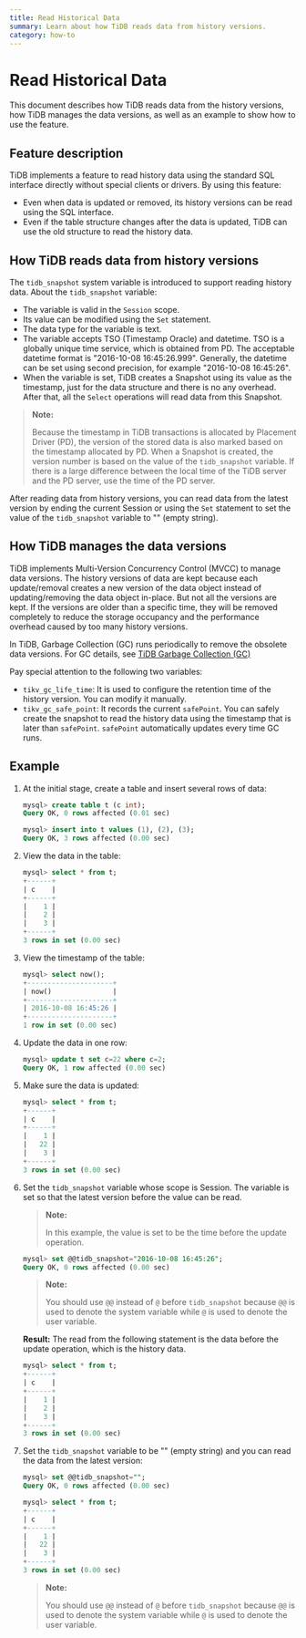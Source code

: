 ```yaml
---
title: Read Historical Data
summary: Learn about how TiDB reads data from history versions.
category: how-to
---
```


# Read Historical Data

This document describes how TiDB reads data from the history versions, how TiDB manages the data versions, as well as an example to show how to use the feature.

## Feature description

TiDB implements a feature to read history data using the standard SQL interface directly without special clients or drivers. By using this feature:

- Even when data is updated or removed, its history versions can be read using the SQL interface.
- Even if the table structure changes after the data is updated, TiDB can use the old structure to read the history data.

## How TiDB reads data from history versions

The `tidb_snapshot` system variable is introduced to support reading history data. About the `tidb_snapshot` variable:

- The variable is valid in the `Session` scope.
- Its value can be modified using the `Set` statement.
- The data type for the variable is text.
- The variable accepts TSO (Timestamp Oracle) and datetime. TSO is a globally unique time service, which is obtained from PD. The acceptable datetime format is "2016-10-08 16:45:26.999". Generally, the datetime can be set using second precision, for example "2016-10-08 16:45:26".
- When the variable is set, TiDB creates a Snapshot using its value as the timestamp, just for the data structure and there is no any overhead. After that, all the `Select` operations will read data from this Snapshot.

> **Note:**
>
> Because the timestamp in TiDB transactions is allocated by Placement Driver (PD), the version of the stored data is also marked based on the timestamp allocated by PD. When a Snapshot is created, the version number is based on the value of the `tidb_snapshot` variable. If there is a large difference between the local time of the TiDB server and the PD server, use the time of the PD server.

After reading data from history versions, you can read data from the latest version by ending the current Session or using the `Set` statement to set the value of the `tidb_snapshot` variable to "" (empty string).

## How TiDB manages the data versions

TiDB implements Multi-Version Concurrency Control (MVCC) to manage data versions. The history versions of data are kept because each update/removal creates a new version of the data object instead of updating/removing the data object in-place. But not all the versions are kept. If the versions are older than a specific time, they will be removed completely to reduce the storage occupancy and the performance overhead caused by too many history versions.

In TiDB, Garbage Collection (GC) runs periodically to remove the obsolete data versions. For GC details, see [TiDB Garbage Collection (GC)](/garbage-collection-overview.md)

Pay special attention to the following two variables:

- `tikv_gc_life_time`: It is used to configure the retention time of the history version. You can modify it manually.
- `tikv_gc_safe_point`: It records the current `safePoint`. You can safely create the snapshot to read the history data using the timestamp that is later than `safePoint`. `safePoint` automatically updates every time GC runs.

## Example

1. At the initial stage, create a table and insert several rows of data:

    ```sql
    mysql> create table t (c int);
    Query OK, 0 rows affected (0.01 sec)

    mysql> insert into t values (1), (2), (3);
    Query OK, 3 rows affected (0.00 sec)
    ```

2. View the data in the table:

    ```sql
    mysql> select * from t;
    +------+
    | c    |
    +------+
    |    1 |
    |    2 |
    |    3 |
    +------+
    3 rows in set (0.00 sec)
    ```

3. View the timestamp of the table:

    ```sql
    mysql> select now();
    +---------------------+
    | now()               |
    +---------------------+
    | 2016-10-08 16:45:26 |
    +---------------------+
    1 row in set (0.00 sec)
    ```

4. Update the data in one row:

    ```sql
    mysql> update t set c=22 where c=2;
    Query OK, 1 row affected (0.00 sec)
    ```

5. Make sure the data is updated:

    ```sql
    mysql> select * from t;
    +------+
    | c    |
    +------+
    |    1 |
    |   22 |
    |    3 |
    +------+
    3 rows in set (0.00 sec)
    ```

6. Set the `tidb_snapshot` variable whose scope is Session. The variable is set so that the latest version before the value can be read.

    > **Note:**
    >
    > In this example, the value is set to be the time before the update operation.

    ```sql
    mysql> set @@tidb_snapshot="2016-10-08 16:45:26";
    Query OK, 0 rows affected (0.00 sec)
    ```

    > **Note:**
    >
    > You should use `@@` instead of `@` before `tidb_snapshot` because `@@` is used to denote the system variable while `@` is used to denote the user variable.

    **Result:** The read from the following statement is the data before the update operation, which is the history data.

    ```sql
    mysql> select * from t;
    +------+
    | c    |
    +------+
    |    1 |
    |    2 |
    |    3 |
    +------+
    3 rows in set (0.00 sec)
    ```

7. Set the  `tidb_snapshot` variable to be "" (empty string) and you can read the data from the latest version:

    ```sql
    mysql> set @@tidb_snapshot="";
    Query OK, 0 rows affected (0.00 sec)
    ```

    ```sql
    mysql> select * from t;
    +------+
    | c    |
    +------+
    |    1 |
    |   22 |
    |    3 |
    +------+
    3 rows in set (0.00 sec)
    ```

    > **Note:**
    >
    > You should use `@@` instead of `@` before `tidb_snapshot` because `@@` is used to denote the system variable while `@` is used to denote the user variable.
